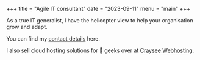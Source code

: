 +++
title = "Agile IT consultant"
date = "2023-09-11"
menu = "main"
+++

As a true IT generalist, I have the helicopter view to help your organisation grow and adapt.  

You can find my [contact details](/contact/) here.

I also sell cloud hosting solutions for 🤖 geeks over at [Craysee Webhosting](https://crays.ee).


